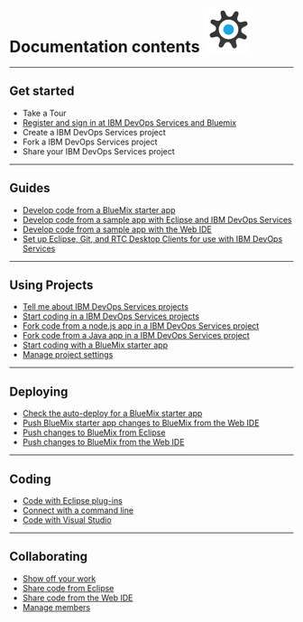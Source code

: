 # Documentation contents  ![JazzHub icon](images/jazzhub-icon.gif)
***
## Get started 
* Take a Tour
* [Register and sign in at IBM DevOps Services and Bluemix](registerandsignin)
* Create a IBM DevOps Services project
* Fork a IBM DevOps Services project
* Share your IBM DevOps Services project 
***
## Guides
* [Develop code from a BlueMix starter app](guides/guidebm)
* [Develop code from a sample app with Eclipse and IBM DevOps Services](guides/guidejheclipse)
* [Develop code from a sample app with the Web IDE](guides/guidejhwebide)
* [Set up Eclipse, Git, and RTC Desktop Clients for use with IBM DevOps Services](guides/guidesetup)
***
## Using Projects
* [Tell me about IBM DevOps Services projects](projects)
* [Start coding in a IBM DevOps Services projects](createproject)
* [Fork code from a node.js app in a IBM DevOps Services project](guidejheclipse/forktwitterapp)
* [Fork code from a Java app in a IBM DevOps Services project](guidejhwebide/forksentimentapp)
* [Start coding with a BlueMix starter app](guidebm/starterapp)
* [Manage project settings](manageprojectsettings)
***
## Deploying
* [Check the auto-deploy for a BlueMix starter app](guidebm/checkjhauto)
* [Push BlueMix starter app changes to BlueMix from the Web IDE](guidebm/pushchgfromjh)
* [Push changes to BlueMix from Eclipse](guidejheclipse/pushfromeclipse)
* [Push changes to BlueMix from the Web IDE](guidejhwebide/pushsentimentapp)
***
## Coding
* [Code with Eclipse plug-ins](guidesetup/eclipseclient)
* [Connect with a command line](guidesetup/commandline)
* [Code with Visual Studio](guidesetup/visualstudio)
***
## Collaborating
* [Show off your work](invite)
* [Share code from Eclipse](sharecodefromeclipse)
* [Share code from the Web IDE](sharecodefromjh)
* [Manage members](managembrs)
